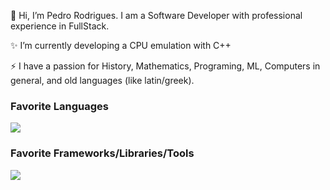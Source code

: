 👋 Hi, I’m Pedro Rodrigues. I am a Software Developer with professional experience in FullStack.

<!--👀 I’m interested in developing emulators with C++ and Fullstack applications -->

✨ I’m currently developing a CPU emulation with C++

⚡ I have a passion for History, Mathematics, Programing, ML, Computers in general, and old languages (like latin/greek).

### Favorite Languages
<img src="https://skillicons.dev/icons?i=cpp,html,css,ts,js,php,py," />
<br />

### Favorite Frameworks/Libraries/Tools
<img src="https://skillicons.dev/icons?i=vscode,react,laravel,tailwind,git,docker,kubernetes,linux" />
<br />
